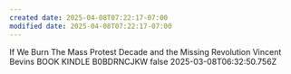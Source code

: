 ```yaml
---
created date: 2025-04-08T07:22:17-07:00
modified date: 2025-04-08T07:22:17-07:00
---
```

If We Burn
The Mass Protest Decade and the Missing Revolution
Vincent Bevins
BOOK
KINDLE
B0BDRNCJKW
false
2025-03-08T06:32:50.756Z
